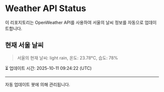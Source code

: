 
# Weather API Status

이 리포지토리는 OpenWeather API를 사용하여 서울의 날씨 정보를 자동으로 업데이트합니다.

## 현재 서울 날씨
> 서울의 현재 날씨: light rain, 온도: 23.78°C, 습도: 78%

⏳ 업데이트 시간: 2025-10-11 09:24:22 (UTC)

---
자동 업데이트 봇에 의해 관리됩니다.
